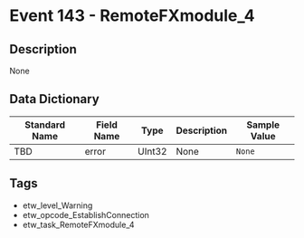 # Event 143 - RemoteFXmodule_4

## Description
None

## Data Dictionary
|Standard Name|Field Name|Type|Description|Sample Value|
|---|---|---|---|---|
|TBD|error|UInt32|None|`None`|

## Tags
* etw_level_Warning
* etw_opcode_EstablishConnection
* etw_task_RemoteFXmodule_4